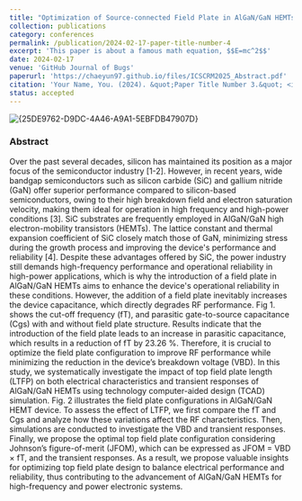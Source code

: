 ```yaml
---
title: "Optimization of Source-connected Field Plate in AlGaN/GaN HEMTs towards high-power and high-frequency Operations: A Simulation Study"
collection: publications
category: conferences
permalink: /publication/2024-02-17-paper-title-number-4
excerpt: 'This paper is about a famous math equation, $$E=mc^2$$'
date: 2024-02-17
venue: 'GitHub Journal of Bugs'
paperurl: 'https://chaeyun97.github.io/files/ICSCRM2025_Abstract.pdf'
citation: 'Your Name, You. (2024). &quot;Paper Title Number 3.&quot; <i>GitHub Journal of Bugs</i>. 1(3).'
status: accepted
---
```

![{25DE9762-D9DC-4A46-A9A1-5EBFDB47907D}](https://github.com/user-attachments/assets/21ffae1d-a635-40ea-9700-22c012e13f39)
### Abstract
<div class="justify-text">
Over the past several decades, silicon has maintained its position as a major focus of the semiconductor 
industry [1-2]. However, in recent years, wide bandgap semiconductors such as silicon carbide (SiC) 
and gallium nitride (GaN) offer superior performance compared to silicon-based semiconductors, owing 
to their high breakdown field and electron saturation velocity, making them ideal for operation in high
frequency and high-power conditions [3]. SiC substrates are frequently employed in AlGaN/GaN high
electron-mobility transistors (HEMTs). The lattice constant and thermal expansion coefficient of SiC 
closely match those of GaN, minimizing stress during the growth process and improving the device's 
performance and reliability [4]. Despite these advantages offered by SiC, the power industry still 
demands high-frequency performance and operational reliability in high-power applications, which is 
why the introduction of a field plate in AlGaN/GaN HEMTs aims to enhance the device's operational 
reliability in these conditions. However, the addition of a field plate inevitably increases the device 
capacitance, which directly degrades RF performance. Fig 1. shows the cut-off frequency (fT), and 
parasitic gate-to-source capacitance (Cgs) with and without field plate structure. Results indicate that the 
introduction of the field plate leads to an increase in parasitic capacitance, which results in a reduction 
of fT by 23.26 %. Therefore, it is crucial to optimize the field plate configuration to improve RF 
performance while minimizing the reduction in the device’s breakdown voltage (VBD). In this study, we 
systematically investigate the impact of top field plate length (LTFP) on both electrical characteristics 
and transient responses of AlGaN/GaN HEMTs using technology computer-aided design (TCAD) 
simulation. Fig. 2 illustrates the field plate configurations in AlGaN/GaN HEMT device. To assess the 
effect of LTFP, we first compare the fT and Cgs and analyze how these variations affect the RF 
characteristics. Then, simulations are conducted to investigate the VBD and transient responses. Finally, 
we propose the optimal top field plate configuration considering Johnson’s figure-of-merit (JFOM), 
which can be expressed as JFOM = VBD × fT, and the transient responses. As a result, we propose 
valuable insights for optimizing top field plate design to balance electrical performance and reliability, 
thus contributing to the advancement of AlGaN/GaN HEMTs for high-frequency and power electronic 
systems. 
 
</div>



